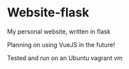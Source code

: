 # Website-flask
My personal website, written in flask

Planning on using VueJS in the future!

Tested and run on an Ubuntu vagrant vm
